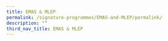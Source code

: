 ```yaml
---
title: EMAS & MLEP
permalink: /signature-programmes/EMAS-and-MLEP/permalink/
description: ""
third_nav_title: EMAS & MLEP
---
```

